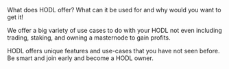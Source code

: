 What does HODL offer? What can it be used for and why would you want to get it!

 We offer a big variety of use cases to do with your HODL not even including trading, staking, and owning a masternode to gain profits. 

HODL offers unique features and use-cases that you have not seen before. Be smart and join early and become a HODL owner.
